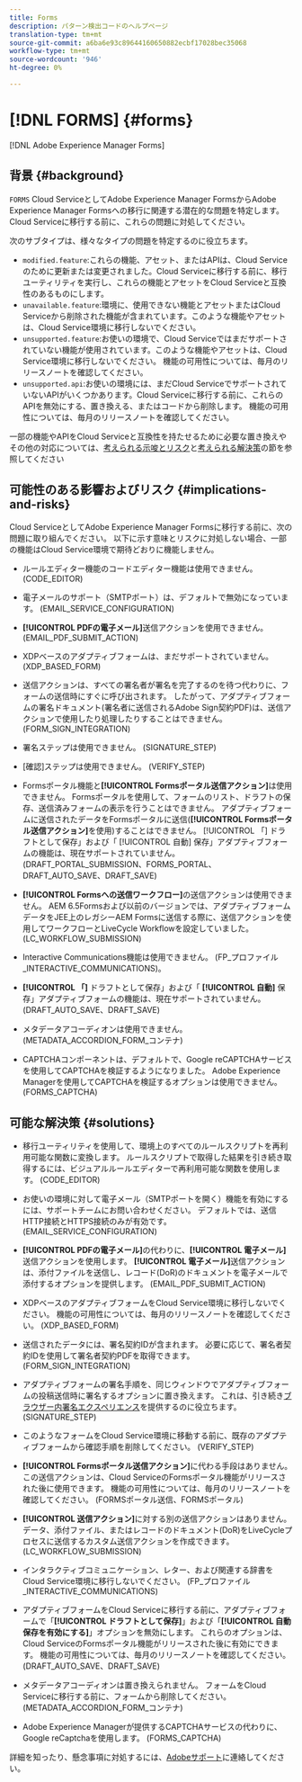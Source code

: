 ```yaml
---
title: Forms
description: パターン検出コードのヘルプページ
translation-type: tm+mt
source-git-commit: a6ba6e93c89644160650882ecbf17028bec35068
workflow-type: tm+mt
source-wordcount: '946'
ht-degree: 0%

---
```



# [!DNL FORMS] {#forms}

[!DNL Adobe Experience Manager Forms]

## 背景 {#background}

`FORMS` Cloud ServiceとしてAdobe Experience Manager FormsからAdobe Experience Manager Formsへの移行に関連する潜在的な問題を特定します。Cloud Serviceに移行する前に、これらの問題に対処してください。

次のサブタイプは、様々なタイプの問題を特定するのに役立ちます。

* `modified.feature`:これらの機能、アセット、またはAPIは、Cloud Serviceのために更新または変更されました。Cloud Serviceに移行する前に、移行ユーティリティを実行し、これらの機能とアセットをCloud Serviceと互換性のあるものにします。
* `unavailable.feature`:環境に、使用できない機能とアセットまたはCloud Serviceから削除された機能が含まれています。このような機能やアセットは、Cloud Service環境に移行しないでください。
* `unsupported.feature`:お使いの環境で、Cloud Serviceではまだサポートされていない機能が使用されています。このような機能やアセットは、Cloud Service環境に移行しないでください。 機能の可用性については、毎月のリリースノートを確認してください。
* `unsupported.api`:お使いの環境には、まだCloud ServiceでサポートされていないAPIがいくつかあります。Cloud Serviceに移行する前に、これらのAPIを無効にする、置き換える、またはコードから削除します。 機能の可用性については、毎月のリリースノートを確認してください。

一部の機能やAPIをCloud Serviceと互換性を持たせるために必要な置き換えやその他の対応については、[考えられる示唆とリスク](#implications-and-risks)と[考えられる解決策](#solutions)の節を参照してください

## 可能性のある影響およびリスク {#implications-and-risks}

Cloud ServiceとしてAdobe Experience Manager Formsに移行する前に、次の問題に取り組んでください。 以下に示す意味とリスクに対処しない場合、一部の機能はCloud Service環境で期待どおりに機能しません。

* ルールエディター機能のコードエディター機能は使用できません。 (CODE_EDITOR)

* 電子メールのサポート（SMTPポート）は、デフォルトで無効になっています。 (EMAIL_SERVICE_CONFIGURATION)

* **[!UICONTROL PDFの電子メール]**&#x200B;送信アクションを使用できません。(EMAIL_PDF_SUBMIT_ACTION)

* XDPベースのアダプティブフォームは、まだサポートされていません。 (XDP_BASED_FORM)

* 送信アクションは、すべての署名者が署名を完了するのを待つ代わりに、フォームの送信時にすぐに呼び出されます。 したがって、アダプティブフォームの署名ドキュメント(署名者に送信されるAdobe Sign契約PDF)は、送信アクションで使用したり処理したりすることはできません。 (FORM_SIGN_INTEGRATION)

* 署名ステップは使用できません。 (SIGNATURE_STEP)

* [確認]ステップは使用できません。 (VERIFY_STEP)

* Formsポータル機能と&#x200B;**[!UICONTROL Formsポータル送信アクション]**&#x200B;は使用できません。 Formsポータルを使用して、フォームのリスト、ドラフトの保存、送信済みフォームの表示を行うことはできません。 アダプティブフォームに送信されたデータをFormsポータルに送信(**[!UICONTROL Formsポータル送信アクション]**&#x200B;を使用)することはできません。 [!UICONTROL 「] ドラフトとして保存」および「 [!UICONTROL 自動] 保存」アダプティブフォームの機能は、現在サポートされていません。(DRAFT_PORTAL_SUBMISSION、FORMS_PORTAL、DRAFT_AUTO_SAVE、DRAFT_SAVE)

* **[!UICONTROL Formsへの送信ワークフロー]**&#x200B;の送信アクションは使用できません。 AEM 6.5Formsおよび以前のバージョンでは、アダプティブフォームデータをJEE上のレガシーAEM Formsに送信する際に、送信アクションを使用してワークフローとLiveCycle Workflowを設定していました。 (LC_WORKFLOW_SUBMISSION)

* Interactive Communications機能は使用できません。  (FP_プロファイル_INTERACTIVE_COMMUNICATIONS)。

* **[!UICONTROL 「]** ドラフトとして保存」および「 **[!UICONTROL 自動]** 保存」アダプティブフォームの機能は、現在サポートされていません。(DRAFT_AUTO_SAVE、DRAFT_SAVE)

* メタデータアコーディオンは使用できません。 (METADATA_ACCORDION_FORM_コンテナ)

* CAPTCHAコンポーネントは、デフォルトで、Google reCAPTCHAサービスを使用してCAPTCHAを検証するようになりました。 Adobe Experience Managerを使用してCAPTCHAを検証するオプションは使用できません。 (FORMS_CAPTCHA)

## 可能な解決策 {#solutions}

* 移行ユーティリティを使用して、環境上のすべてのルールスクリプトを再利用可能な関数に変換します。 ルールスクリプトで取得した結果を引き続き取得するには、ビジュアルルールエディターで再利用可能な関数を使用します。 (CODE_EDITOR)

* お使いの環境に対して電子メール（SMTPポートを開く）機能を有効にするには、サポートチームにお問い合わせください。 デフォルトでは、送信HTTP接続とHTTPS接続のみが有効です。 (EMAIL_SERVICE_CONFIGURATION)

* **[!UICONTROL PDFの電子メール]**&#x200B;の代わりに、**[!UICONTROL 電子メール]**&#x200B;送信アクションを使用します。 **[!UICONTROL 電子メール]**&#x200B;送信アクションは、添付ファイルを送信し、レコード(DoR)のドキュメントを電子メールで添付するオプションを提供します。 (EMAIL_PDF_SUBMIT_ACTION)

* XDPベースのアダプティブフォームをCloud Service環境に移行しないでください。 機能の可用性については、毎月のリリースノートを確認してください。 (XDP_BASED_FORM)

* 送信されたデータには、署名契約IDが含まれます。 必要に応じて、署名者契約IDを使用して署名者契約PDFを取得できます。  (FORM_SIGN_INTEGRATION)

* アダプティブフォームの署名手順を、同じウィンドウでアダプティブフォームの投稿送信時に署名するオプションに置き換えます。 これは、引き続き[ブラウザー内署名エクスペリエンス](https://medium.com/adobetech/using-adobe-sign-to-e-sign-an-adaptive-form-heres-the-best-way-to-do-it-dc3e15f9b684)を提供するのに役立ちます。 (SIGNATURE_STEP)

* このようなフォームをCloud Service環境に移動する前に、既存のアダプティブフォームから確認手順を削除してください。 (VERIFY_STEP)

* **[!UICONTROL Formsポータル送信アクション]**&#x200B;に代わる手段はありません。 この送信アクションは、Cloud ServiceのFormsポータル機能がリリースされた後に使用できます。 機能の可用性については、毎月のリリースノートを確認してください。 (FORMSポータル送信、FORMSポータル)

* **[!UICONTROL 送信アクション]**&#x200B;に対する別の送信アクションはありません。 データ、添付ファイル、またはレコードのドキュメント(DoR)をLiveCycleプロセスに送信するカスタム送信アクションを作成できます。 (LC_WORKFLOW_SUBMISSION)

* インタラクティブコミュニケーション、レター、および関連する辞書をCloud Service環境に移行しないでください。 (FP_プロファイル_INTERACTIVE_COMMUNICATIONS)

* アダプティブフォームをCloud Serviceに移行する前に、アダプティブフォームで「**[!UICONTROL ドラフトとして保存]**」および「**[!UICONTROL 自動保存を有効にする]**」オプションを無効にします。 これらのオプションは、Cloud ServiceのFormsポータル機能がリリースされた後に有効にできます。 機能の可用性については、毎月のリリースノートを確認してください。 (DRAFT_AUTO_SAVE、DRAFT_SAVE)

* メタデータアコーディオンは置き換えられません。 フォームをCloud Serviceに移行する前に、フォームから削除してください。(METADATA_ACCORDION_FORM_コンテナ)

* Adobe Experience Managerが提供するCAPTCHAサービスの代わりに、Google reCaptchaを使用します。 (FORMS_CAPTCHA)

詳細を知ったり、懸念事項に対処するには、[Adobeサポート](https://helpx.adobe.com/enterprise/using/support-for-experience-cloud.html)に連絡してください。
